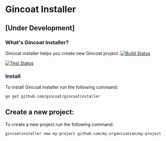 # Gincoat Installer

## [Under Development]

### What's Gincoat Installer?
Gincoat installer helps you create new Gincoat project.
[![Build Status](https://github.com/gincoat/gincoatinstaller/workflows/Build/badge.svg)](https://github.com/gincoat/gincoatinstaller/actions)

[![Test Status](https://github.com/gincoat/gincoatinstaller/workflows/Test/badge.svg)](https://github.com/gincoat/gincoatinstaller/actions)


### Install
To install Gincoat installer run the following command:
```bash
go get github.com/gincoat/gincoatinstaller
```

## Create a new project:
To create a new project run the following command:
```bash
gincoatinstaller new my-project github.com/my-organization/my-project
```
